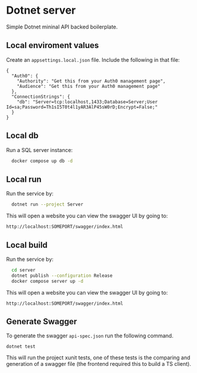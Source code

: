 # Dotnet server

Simple Dotnet mininal API backed boilerplate.

## Local enviroment values

Create an `appsettings.local.json` file. Include the following in that file:

```
{
  "Auth0": {
    "Authority": "Get this from your Auth0 management page",
    "Audience": "Get this from your Auth0 management page"
  },
  "ConnectionStrings": {
    "db": "Server=tcp:localhost,1433;Database=Server;User Id=sa;Password=Th1sI5T0t4l1yAR3AlP45sW0rD;Encrypt=False;"
  }
}
```

## Local db

Run a SQL server instance:

```bash
  docker compose up db -d
```

## Local run

Run the service by:

```bash
  dotnet run --project Server
```

This will open a website you can view the swagger UI by going to:

```
http://localhost:SOMEPORT/swagger/index.html
```

## Local build

Run the service by:

```bash
  cd server
  dotnet publish --configuration Release
  docker compose server up -d
```

This will open a website you can view the swagger UI by going to:

```
http://localhost:SOMEPORT/swagger/index.html
```

## Generate Swagger

To generate the swagger `api-spec.json` run the following command.

```
dotnet test
```

This will run the project xunit tests, one of these tests is the comparing and generation of a swagger file (the frontend required this to build a TS client).
